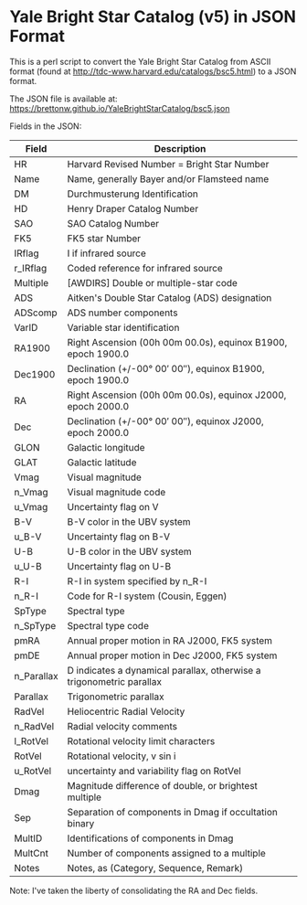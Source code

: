 # Yale Bright Star Catalog (v5) in JSON Format
This is a perl script to convert the Yale Bright Star Catalog from ASCII format (found at 
http://tdc-www.harvard.edu/catalogs/bsc5.html) to a JSON format.

The JSON file is available at: https://brettonw.github.io/YaleBrightStarCatalog/bsc5.json

Fields in the JSON:

| Field | Description |
| ----- | ----------- |
| HR | Harvard Revised Number = Bright Star Number |
| Name | Name, generally Bayer and/or Flamsteed name |
| DM | Durchmusterung Identification |
| HD | Henry Draper Catalog Number |
| SAO | SAO Catalog Number |
| FK5 | FK5 star Number |
| IRflag | I if infrared source |
| r_IRflag | Coded reference for infrared source |
| Multiple | [AWDIRS] Double or multiple-star code |
| ADS | Aitken's Double Star Catalog (ADS) designation |
| ADScomp | ADS number components |
| VarID | Variable star identification |
| RA1900 | Right Ascension (00h 00m 00.0s), equinox B1900, epoch 1900.0 |
| Dec1900 | Declination (+/-00° 00′ 00″), equinox B1900, epoch 1900.0 |
| RA | Right Ascension (00h 00m 00.0s), equinox J2000, epoch 2000.0 |
| Dec | Declination (+/-00° 00′ 00″), equinox J2000, epoch 2000.0 |
| GLON | Galactic longitude |
| GLAT | Galactic latitude |
| Vmag | Visual magnitude |
| n_Vmag | Visual magnitude code |
| u_Vmag | Uncertainty flag on V |
| B-V | B-V color in the UBV system |
| u_B-V | Uncertainty flag on B-V |
| U-B | U-B color in the UBV system |
| u_U-B | Uncertainty flag on U-B |
| R-I | R-I   in system specified by n_R-I |
| n_R-I | Code for R-I system (Cousin, Eggen) |
| SpType | Spectral type |
| n_SpType | Spectral type code |
| pmRA | Annual proper motion in RA J2000, FK5 system |
| pmDE | Annual proper motion in Dec J2000, FK5 system |
| n_Parallax | D indicates a dynamical parallax, otherwise a trigonometric parallax |
| Parallax | Trigonometric parallax |
| RadVel | Heliocentric Radial Velocity |
| n_RadVel | Radial velocity comments |
| l_RotVel | Rotational velocity limit characters |
| RotVel | Rotational velocity, v sin i |
| u_RotVel | uncertainty and variability flag on RotVel |
| Dmag | Magnitude difference of double, or brightest multiple |
| Sep | Separation of components in Dmag if occultation binary |
| MultID | Identifications of components in Dmag |
| MultCnt | Number of components assigned to a multiple |
| Notes | Notes, as (Category, Sequence, Remark)  |


Note: I've taken the liberty of consolidating the RA and Dec fields.
